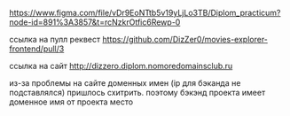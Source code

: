 https://www.figma.com/file/vDr9EoNTtb5v19yLjLo3TB/Diplom_practicum?node-id=891%3A3857&t=rcNzkrOtfic6Rewp-0

ссылка на пулл реквест https://github.com/DizZer0/movies-explorer-frontend/pull/3

ссылка на сайт http://dizzero.diplom.nomoredomainsclub.ru

из-за проблемы на сайте доменных имен (ip для бэканда не подставлялся) пришлось схитрить. поэтому бэкэнд проекта имеет доменное имя от проекта место
